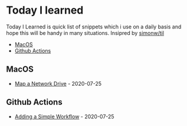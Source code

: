# Today I learned   
Today I Learned is quick list of snippets which i use on a daily basis and hope this will be handy in many situations. Insipred by [simonw/til](https://github.com/simonw/til)

- [MacOS](#macos)
- [Github Actions](#github-actions)

## MacOS
* [Map a Network Drive](https://github.com/Akbarsait/todayilearned/blob/master/macos/map-a-network-drive.md) - 2020-07-25


## Github Actions
* [Adding a Simple Workflow](https://github.com/Akbarsait/todayilearned/blob/master/github-actions/adding-a-simple-workflow.md) - 2020-07-25